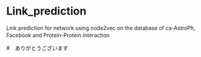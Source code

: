 # Link_prediction
Link prediction for network using node2vec on the database of ca-AstroPh, Facebook and Protein-Protein Interaction　　 

#　ありがとうございます
